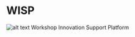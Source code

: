 # WISP
![alt text](https://github.com/mayaculpa/wisp/wisp-logo.png "WISP Logo")
Workshop Innovation Support Platform
